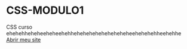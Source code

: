 # CSS-MODULO1
 CSS curso
 ehehehheheheeheheehehheheheheheheheheheheehehehehheehehhe
    <br>
    <a href="https://pedroguedes9.github.io/CSS-MODULO1/desafios\d10\site.html"> Abrir meu site <a>